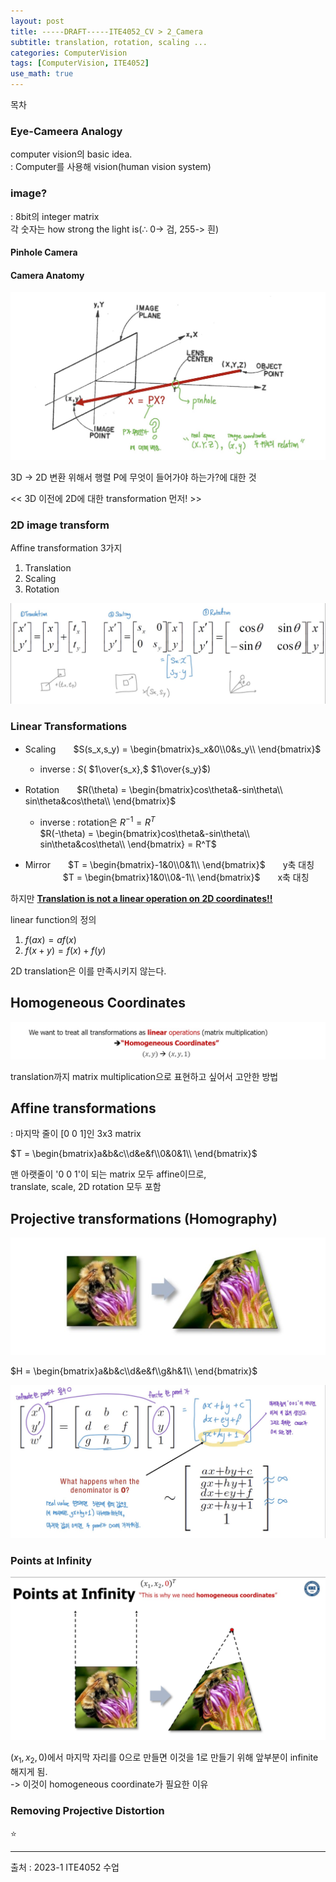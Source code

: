 ```yaml
---
layout: post
title: -----DRAFT-----ITE4052_CV > 2_Camera 
subtitle: translation, rotation, scaling ...
categories: ComputerVision
tags: [ComputerVision, ITE4052]
use_math: true
---
```


목차   

### Eye-Cameera Analogy
computer vision의 basic idea.   
: Computer를 사용해 vision(human vision system)

### image?
: 8bit의 integer matrix   
각 숫자는 how strong the light is($\therefore$ 0-> 검, 255-> 흰)

#### Pinhole Camera


#### Camera Anatomy

![1][1]

3D -> 2D 변환 위해서 행렬 P에 무엇이 들어가야 하는가?에 대한 것

<<  3D 이전에 2D에 대한 transformation 먼저!  >>

### 2D image transform

Affine transformation 3가지
1. Translation
2. Scaling
3. Rotation

![2][2]

### Linear Transformations

- Scaling　　$S(s_x,s_y) = \begin{bmatrix}s_x&0\\0&s_y\\ \end{bmatrix}$

    - inverse : $S$( $1\over{s_x},$ $1\over{s_y}$)

- Rotation　　$R(\theta) = \begin{bmatrix}cos\theta&-sin\theta\\ sin\theta&cos\theta\\ \end{bmatrix}$

    - inverse : rotation은 $R^{-1} = R^T$   
    $R(-\theta) = \begin{bmatrix}cos\theta&-sin\theta\\ sin\theta&cos\theta\\ \end{bmatrix} = R^T$

- Mirror　　$T = \begin{bmatrix}-1&0\\0&1\\ \end{bmatrix}$　　y축 대칭   
　　　　  $T = \begin{bmatrix}1&0\\0&-1\\ \end{bmatrix}$　　x축 대칭   


하지만 <u>**Translation is not a linear operation on 2D coordinates!!**</u>

linear function의 정의   
1. $f(ax) = af(x)$
2. $f(x+y) = f(x) + f(y)$

2D translation은 이를 만족시키지 않는다. 


## Homogeneous Coordinates
![3][3]

translation까지 matrix multiplication으로 표현하고 싶어서 고안한 방법

## Affine transformations
: 마지막 줄이 [0 0 1]인 3x3 matrix

$T = \begin{bmatrix}a&b&c\\d&e&f\\0&0&1\\ \end{bmatrix}$

맨 아랫줄이 '0 0 1'이 되는 matrix 모두 affine이므로,   
translate, scale, 2D rotation 모두 포함


## Projective transformations (Homography)

![4][4]

$H = \begin{bmatrix}a&b&c\\d&e&f\\g&h&1\\ \end{bmatrix}$

![5][5]

### Points at Infinity
![6][6]

$(x_1,x_2,0)$에서 마지막 자리를 0으로 만들면 이것을 1로 만들기 위해 앞부분이 infinite해지게 됨.   
-> 이것이 homogeneous coordinate가 필요한 이유


### Removing Projective Distortion

















⭐

---


[1]: /assets/images/post_img/2023-04-12-CV_2Camera/1.jpg
[2]: /assets/images/post_img/2023-04-12-CV_2Camera/2.jpg
[3]: /assets/images/post_img/2023-04-12-CV_2Camera/3.jpg
[4]: /assets/images/post_img/2023-04-12-CV_2Camera/4.jpg
[5]: /assets/images/post_img/2023-04-12-CV_2Camera/5.jpg
[6]: /assets/images/post_img/2023-04-12-CV_2Camera/6.jpg
[7]: /assets/images/post_img/2023-04-12-CV_2Camera/7.jpg
[8]: /assets/images/post_img/2023-04-12-CV_2Camera/8.jpg
[9]: /assets/images/post_img/2023-04-12-CV_2Camera/9.jpg
[10]: /assets/images/post_img/2023-04-12-CV_2Camera/10.jpg
[11]: /assets/images/post_img/2023-04-12-CV_2Camera/11.jpg
[12]: /assets/images/post_img/2023-04-12-CV_2Camera/12.jpg
[13]: /assets/images/post_img/2023-04-12-CV_2Camera/13.jpg
[14]: /assets/images/post_img/2023-04-09-CV_3Light/14.jpg
[15]: /assets/images/post_img/2023-04-12-CV_2Camera/15.jpg
[16]: /assets/images/post_img/2023-04-12-CV_2Camera/16.jpg
[17]: /assets/images/post_img/2023-04-12-CV_2Camera/17.jpg
[18]: /assets/images/post_img/2023-04-12-CV_2Camera/18.jpg
[19]: /assets/images/post_img/2023-04-12-CV_2Camera/19.jpg
[20]: /assets/images/post_img/2023-04-12-CV_2Camera/20.jpg
[21]: /assets/images/post_img/2023-04-12-CV_2Camera/21.jpg
[22]: /assets/images/post_img/2023-04-12-CV_2Camera/22.jpg
[23]: /assets/images/post_img/2023-04-12-CV_2Camera/23.jpg
[24]: /assets/images/post_img/2023-04-12-CV_2Camera/24.jpg
[25]: /assets/images/post_img/2023-04-12-CV_2Camera/25.jpg
[26]: /assets/images/post_img/2023-04-12-CV_2Camera/26.jpg
[27]: /assets/images/post_img/2023-04-12-CV_2Camera/27.jpg

출처 : 2023-1 ITE4052 수업  






